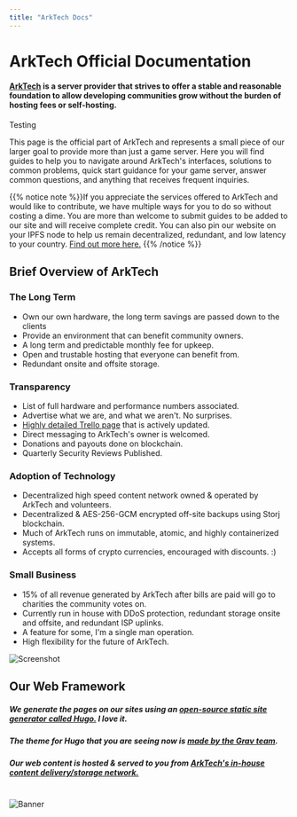 ```yaml
---
title: "ArkTech Docs"
---
```


# ArkTech Official Documentation

#### [ArkTech](https://arktech.host/) is a server provider that strives to offer a stable and reasonable foundation to allow developing communities grow without the burden of hosting fees or self-hosting. 

Testing

This page is the official part of ArkTech and represents a small piece of our larger goal to provide more than just a game server. Here you will find guides to help you to navigate around ArkTech's interfaces, solutions to common problems, quick start guidance for your game server, answer common questions, and anything that receives frequent inquiries. 

{{% notice note %}}If you appreciate the services offered to ArkTech and would like to contribute, we have multiple ways for you to do so without costing a dime. You are more than welcome to submit guides to be added to our site and will receive complete credit. You can also pin our website on your IPFS node to help us remain decentralized, redundant, and low latency to your country. [Find out more here.](https://ipfs.io/) 
{{% /notice %}}

## Brief Overview of ArkTech

### The Long Term
* Own our own hardware, the long term savings are passed down to the clients
* Provide an environment that can benefit community owners.
* A long term and predictable monthly fee for upkeep.
* Open and trustable hosting that everyone can benefit from.
* Redundant onsite and offsite storage.

### Transparency
* List of full hardware and performance numbers associated.
* Advertise what we are, and what we aren't. No surprises.
* [Highly detailed Trello page](https://trello.com/b/xersTeHx/arktech) that is actively updated.
* Direct messaging to ArkTech's owner is welcomed.
* Donations and payouts done on blockchain.
* Quarterly Security Reviews Published. 

### Adoption of Technology
* Decentralized high speed content network owned & operated by ArkTech and volunteers.
* Decentralized & AES-256-GCM encrypted off-site backups using Storj blockchain.
* Much of ArkTech runs on immutable, atomic, and highly containerized systems.
* Accepts all forms of crypto currencies, encouraged with discounts. :) 

### Small Business
* 15% of all revenue generated by ArkTech after bills are paid will go to charities the community votes on.
* Currently run in house with DDoS protection, redundant storage onsite and offsite, and redundant ISP uplinks.
* A feature for some, I'm a single man operation.
* High flexibility for the future of ArkTech.

![Screenshot](images/generic-drive.jpg)


## Our Web Framework
##### We generate the pages on our sites using an [open-source static site generator called Hugo.](https://gethugo.io) I love it.
##### The theme for Hugo that you are seeing now is [made by the Grav team](https://themes.gohugo.io/hugo-theme-learn/).
##### Our web content is hosted & served to you from [ArkTech's in-house content delivery/storage network.](https://ipfs.io/)

#
![Banner](/images/fishy.gif)
